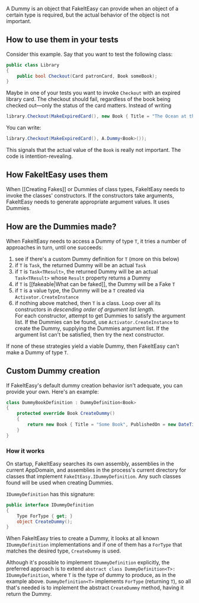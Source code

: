 A Dummy is an object that FakeItEasy can provide when an object of a certain type is required, but the actual behavior of the object is not important.

## How to use them in your tests
Consider this example. Say that you want to test the following class:

```C#
public class Library
{
    public bool Checkout(Card patronCard, Book someBook);
}
```

Maybe in one of your tests you want to invoke `Checkout` with an expired library card. The checkout should fail, regardless of the book being checked out&mdash;only the status of the card matters. Instead of writing

```C#
library.Checkout(MakeExpiredCard(), new Book { Title = "The Ocean at the End of the Lane" } );
```

You can write:

```C#
library.Checkout(MakeExpiredCard(), A.Dummy<Book>());
```

This signals that the actual value of the `Book` is really not important. The code is intention-revealing.

## How FakeItEasy uses them

When [[Creating Fakes]] or Dummies of class types, FakeItEasy needs to invoke the classes' constructors. If the constructors take arguments, FakeItEasy needs to generate appropriate argument values. It uses Dummies.

## How are the Dummies made?

When FakeItEasy needs to access a Dummy of type `T`, it tries a number of approaches in turn, until one succeeds:

1. see if there's a custom Dummy definition for `T` (more on this below)
1. if `T` is `Task`, the returned Dummy will be an actual `Task`
1. if `T` is `Task<TResult>`, the returned Dummy will be an actual `Task<TResult>` whose `Result` property returns a Dummy
1. if `T` is [[fakeable|What can be faked]], the Dummy will be a Fake `T`
1. if `T` is a value type, the Dummy will be a `T` created via `Activator.CreateInstance`
1. if nothing above matched, then `T` is a class. Loop over all its constructors in _descending order of argument list length_.  
For each constructor, attempt to get Dummies to satisfy the argument list. If the Dummies can be found, use `Activator.CreateInstance` to create the Dummy, supplying the Dummies argument list. If the argument list can't be satisfied, then try the next constructor.

If none of these strategies yield a viable Dummy, then FakeItEasy can't make a Dummy of type `T`.

## Custom Dummy creation

If FakeItEasy's default dummy creation behavior isn't adequate, you can provide your own. Here's an example:

```C#
class DummyBookDefinition : DummyDefinition<Book>
{
    protected override Book CreateDummy()
    {
        return new Book { Title = "Some Book", PublishedOn = new DateTime(2000, 1, 1) };
    }
}
```

### How it works
On startup, FakeItEasy searches its own assembly, assemblies in the current AppDomain, and assemblies in the process's current directory for classes that implement `FakeItEasy.IDummyDefinition`. Any such classes found will be used when creating Dummies. 

`IDummyDefinition` has this signature:

```C#
public interface IDummyDefinition
{
    Type ForType { get; }
    object CreateDummy();
}
```

When FakeItEasy tries to create a Dummy, it looks at all known `IDummyDefinition` implementations and if one of them has a `ForType` that matches the desired type, `CreateDummy` is used.

Although it's possible to implement `IDummyDefinition` explicitly, the preferred approach is to extend `abstract class DummyDefinition<T>: IDummyDefinition`, where `T` is the type of dummy to produce, as in the example above. `DummyDefinition<T>` implements `ForType` (returning `T`), so all that's needed is to implement the abstract `CreateDummy` method, having it return the Dummy.
